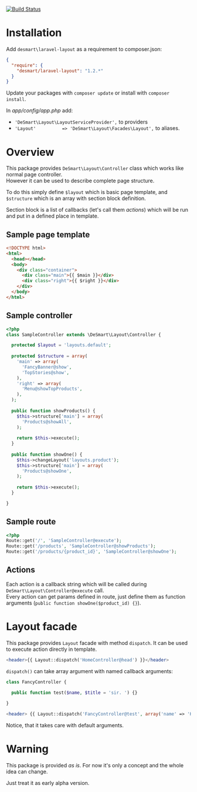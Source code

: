 [![Build Status](https://api.travis-ci.org/DeSmart/laravel-layout.png)](https://travis-ci.org/DeSmart/laravel-layout)

# Installation
Add `desmart\laravel-layout` as a requirement to composer.json:

```json
{
  "require": {
    "desmart/laravel-layout": "1.2.*"
  }
}
```

Update your packages with `composer update` or install with `composer install`.

In *app/config/app.php* add:
* `'DeSmart\Layout\LayoutServiceProvider',` to providers 
* `'Layout'          => 'DeSmart\Layout\Facades\Layout',` to aliases.

# Overview

This package provides `DeSmart\Layout\Controller` class which works like normal page controller.  
However it can be used to describe complete page structure.

To do this simply define `$layout` which is basic page template, and `$structure` which is an array with section block definition. 

Section block is a list of callbacks (let's call them *actions*) which will be run and put in a defined place in template.

## Sample page template
```html
<!DOCTYPE html>
<html>
  <head></head>
  <body>
    <div class="container">
      <div class="main">{{ $main }}</div>
      <div class="right">{{ $right }}</div>
    </div>
  </body>
</html>
```

## Sample controller
```php
<?php
class SampleController extends \DeSmart\Layout\Controller {

  protected $layout = 'layouts.default';
  
  protected $structure = array(
    'main' => array(
      'FancyBanner@show',
      'TopStories@show',
    ),
    'right' => array(
      'Menu@showTopProducts',
    ),
  );
  
  public function showProducts() {
    $this->structure['main'] = array(
      'Products@showAll',
    );
    
    return $this->execute();
  }
  
  public function showOne() {
    $this->changeLayout('layouts.product');
    $this->structure['main'] = array(
      'Products@showOne',
    );
    
    return $this->execute();
  }

}
```

## Sample route
```php
<?php
Route::get('/', 'SampleController@execute');
Route::get('/products', 'SampleController@showProducts');
Route::get('/products/{product_id}', 'SampleController@showOne');
```

## Actions
Each action is a callback string which will be called during `DeSmart\Layout\Controller@execute` call.  
Every action can get params defined in route, just define them as function arguments (`public function showOne($product_id) {}`).

# Layout facade

This package provides `Layout` facade with method `dispatch`. 
It can be used to execute action directly in template.

```php
<header>{{ Layout::dispatch('HomeController@head') }}</header>
```

`dispatch()` can take array argument with named callback arguments:

```php
class FancyController {

  public function test($name, $title = 'sir. ') {}
  
}

<header> {{ Layout::dispatch('FancyController@test', array('name' => 'Hans')) }} </header>
```

Notice, that it takes care with default arguments.

# Warning

This package is provided *as is*. For now it's only a concept and the whole idea can change. 

Just treat it as early alpha version.
